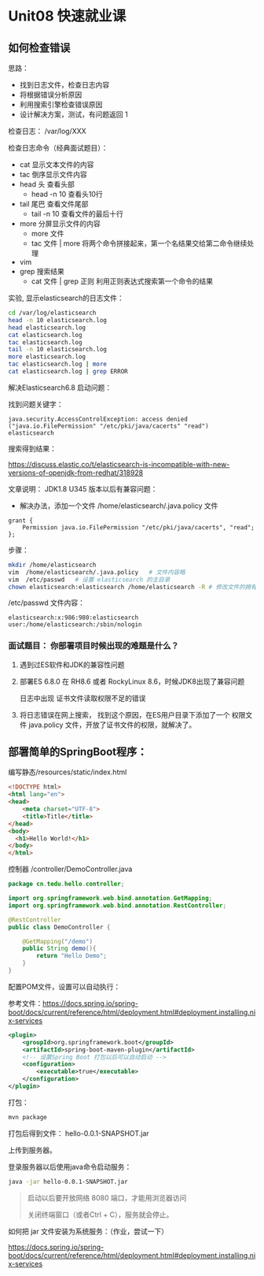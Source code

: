 # Unit08 快速就业课

## 如何检查错误

思路：

- 找到日志文件，检查日志内容
- 将根据错误分析原因
- 利用搜索引擎检查错误原因
- 设计解决方案，测试，有问题返回 1

检查日志： /var/log/XXX

检查日志命令（经典面试题目）：

- cat 显示文本文件的内容
- tac 倒序显示文件内容
- head  头 查看头部
  - head -n 10 查看头10行
- tail   尾巴 查看文件尾部
  - tail -n 10 查看文件的最后十行
- more 分屏显示文件的内容
  - more 文件
  - tac 文件 | more  将两个命令拼接起来，第一个名结果交给第二命令继续处理
- vim
- grep 搜索结果
  - cat 文件 | grep 正则  利用正则表达式搜索第一个命令的结果

实验, 显示elasticsearch的日志文件：

```sh
cd /var/log/elasticsearch
head -n 10 elasticsearch.log
head elasticsearch.log
cat elasticsearch.log
tac elasticsearch.log
tail -n 10 elasticsearch.log
more elasticsearch.log
tac elasticsearch.log | more
cat elasticsearch.log | grep ERROR
```

解决Elasticsearch6.8 启动问题：

找到问题关键字： 

```
java.security.AccessControlException: access denied ("java.io.FilePermission" "/etc/pki/java/cacerts" "read") elasticsearch
```

搜索得到结果：

https://discuss.elastic.co/t/elasticsearch-is-incompatible-with-new-versions-of-openjdk-from-redhat/318928

文章说明： JDK1.8 U345 版本以后有兼容问题：

- 解决办法，添加一个文件 /home/elasticsearch/.java.policy 文件

```
grant {
    Permission java.io.FilePermission "/etc/pki/java/cacerts", "read";
};
```

步骤：

```sh
mkdir /home/elasticsearch
vim  /home/elasticsearch/.java.policy   # 文件内容略
vim  /etc/passwd   # 设置 elasticsearch 的主目录
chown elasticsearch:elasticsearch /home/elasticsearch -R # 修改文件的拥有者
```

/etc/passwd 文件内容：

```
elasticsearch:x:986:980:elasticsearch user:/home/elasticsearch:/sbin/nologin
```

### 面试题目： 你部署项目时候出现的难题是什么？

1. 遇到过ES软件和JDK的兼容性问题

2. 部署ES 6.8.0 在 RH8.6 或者 RockyLinux 8.6，时候JDK8出现了兼容问题

   日志中出现 证书文件读取权限不足的错误

3. 将日志错误在网上搜索， 找到这个原因，在ES用户目录下添加了一个 权限文件 java.policy 文件，开放了证书文件的权限，就解决了。

## 部署简单的SpringBoot程序：

编写静态/resources/static/index.html

```html
<!DOCTYPE html>
<html lang="en">
<head>
    <meta charset="UTF-8">
    <title>Title</title>
</head>
<body>
  <h1>Hello World!</h1>
</body>
</html>
```

控制器 /controller/DemoController.java

```java
package cn.tedu.hello.controller;

import org.springframework.web.bind.annotation.GetMapping;
import org.springframework.web.bind.annotation.RestController;

@RestController
public class DemoController {

    @GetMapping("/demo")
    public String demo(){
        return "Hello Demo";
    }
}
```

配置POM文件，设置可以自动执行：

参考文件：https://docs.spring.io/spring-boot/docs/current/reference/html/deployment.html#deployment.installing.nix-services

```xml
<plugin>
    <groupId>org.springframework.boot</groupId>
    <artifactId>spring-boot-maven-plugin</artifactId>
    <!-- 设置Spring Boot 打包以后可以自动启动 -->
    <configuration>
        <executable>true</executable>
    </configuration>
</plugin>
```

打包：

```sh
mvn package
```

打包后得到文件： hello-0.0.1-SNAPSHOT.jar 

上传到服务器。

登录服务器以后使用java命令启动服务：

```sh
java -jar hello-0.0.1-SNAPSHOT.jar
```

> 启动以后要开放网络 8080 端口，才能用浏览器访问
>
> 关闭终端窗口（或者Ctrl + C），服务就会停止。

如何把 jar 文件安装为系统服务：（作业，尝试一下）

https://docs.spring.io/spring-boot/docs/current/reference/html/deployment.html#deployment.installing.nix-services